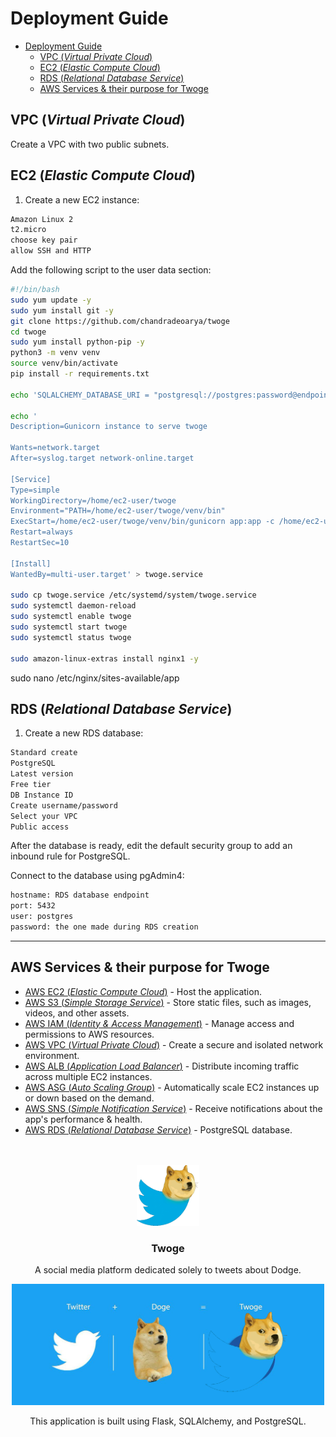 # Deployment Guide

- [Deployment Guide](#deployment-guide)
	- [VPC (*Virtual Private Cloud*)](#vpc-virtual-private-cloud)
	- [EC2 (*Elastic Compute Cloud*)](#ec2-elastic-compute-cloud)
	- [RDS (*Relational Database Service*)](#rds-relational-database-service)
	- [AWS Services \& their purpose for Twoge](#aws-services--their-purpose-for-twoge)

## VPC (*Virtual Private Cloud*)

Create a VPC with two public subnets.

## EC2 (*Elastic Compute Cloud*)

1. Create a new EC2 instance:

```sh
Amazon Linux 2
t2.micro
choose key pair
allow SSH and HTTP
```

Add the following script to the user data section:

```sh
#!/bin/bash
sudo yum update -y
sudo yum install git -y
git clone https://github.com/chandradeoarya/twoge
cd twoge
sudo yum install python-pip -y
python3 -m venv venv
source venv/bin/activate
pip install -r requirements.txt

echo 'SQLALCHEMY_DATABASE_URI = "postgresql://postgres:password@endpoint/postgres"' > .env

echo '
Description=Gunicorn instance to serve twoge

Wants=network.target
After=syslog.target network-online.target

[Service]
Type=simple
WorkingDirectory=/home/ec2-user/twoge
Environment="PATH=/home/ec2-user/twoge/venv/bin"
ExecStart=/home/ec2-user/twoge/venv/bin/gunicorn app:app -c /home/ec2-user/twoge/gunicorn_config.py
Restart=always
RestartSec=10

[Install]
WantedBy=multi-user.target' > twoge.service

sudo cp twoge.service /etc/systemd/system/twoge.service
sudo systemctl daemon-reload
sudo systemctl enable twoge
sudo systemctl start twoge
sudo systemctl status twoge

sudo amazon-linux-extras install nginx1 -y
```

sudo nano /etc/nginx/sites-available/app

## RDS (*Relational Database Service*)

1. Create a new RDS database:

```sh
Standard create
PostgreSQL
Latest version
Free tier
DB Instance ID
Create username/password
Select your VPC
Public access
```

After the database is ready, edit the default security group to add an inbound rule for PostgreSQL.

Connect to the database using pgAdmin4:

```sh
hostname: RDS database endpoint
port: 5432
user: postgres
password: the one made during RDS creation
```

<hr>

## AWS Services & their purpose for Twoge

- [AWS EC2 (*Elastic Compute Cloud*)](https://aws.amazon.com/ec2/) - Host the application.
- [AWS S3 (*Simple Storage Service*)](https://aws.amazon.com/s3/) - Store static files, such as images, videos, and other assets.
- [AWS IAM (*Identity & Access Management*)](https://aws.amazon.com/iam/) - Manage access and permissions to AWS resources.
- [AWS VPC (*Virtual Private Cloud*)](https://aws.amazon.com/vpc/) - Create a secure and isolated network environment.
- [AWS ALB (*Application Load Balancer*)](https://aws.amazon.com/alb/) - Distribute incoming traffic across multiple EC2 instances.
- [AWS ASG (*Auto Scaling Group*)](https://docs.aws.amazon.com/autoscaling/ec2/userguide/what-is-amazon-ec2-auto-scaling.html) - Automatically scale EC2 instances up or down based on the demand.
- [AWS SNS (*Simple Notification Service*)](https://aws.amazon.com/sns/) - Receive notifications about the app's performance & health.
- [AWS RDS (*Relational Database Service*)](https://aws.amazon.com/rds/) - PostgreSQL database.

<br>
<br>

<div align="center">
 <img
  width="100"
  alt="Project Twoge"
  src="./img/twoge.png" />
 <h3>Twoge</h3>
 <p>A social media platform dedicated solely to tweets about Dodge.</p>
</div>

<div align="center">
 <img
  width="500"
  alt="Project Twoge"
  src="./img/twoge-cover.png" />
 <p>This application is built using Flask, SQLAlchemy, and PostgreSQL.</p>
</div>
